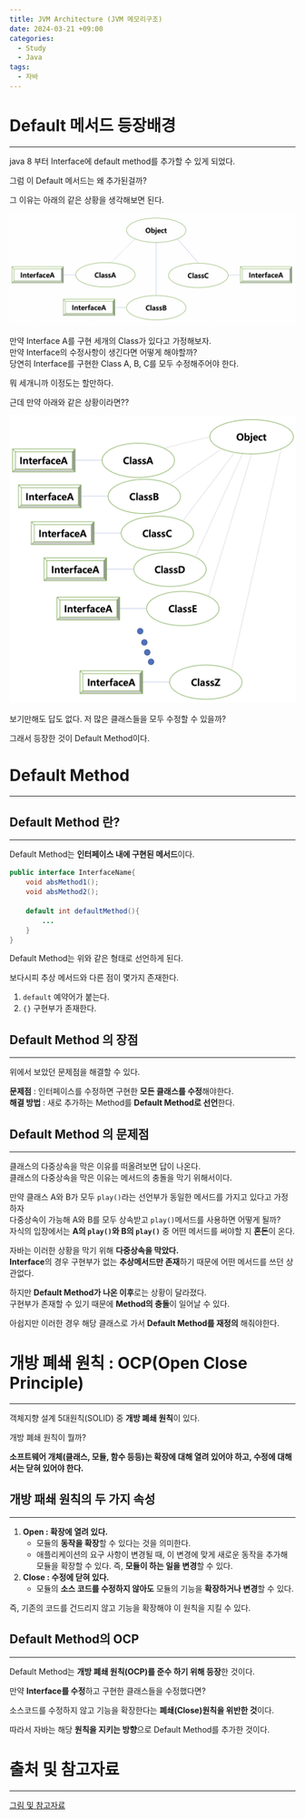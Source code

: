 ```yaml
---
title: JVM Architecture (JVM 메모리구조)
date: 2024-03-21 +09:00
categories:
  - Study
  - Java
tags:
  - 자바
---
```

# Default 메서드 등장배경
---
java 8 부터 Interface에 default method를 추가할 수 있게 되었다.

그럼 이 Default 메서드는 왜 추가된걸까?

그 이유는 아래의 같은 상황을 생각해보면 된다.

![](images/2024-03-28-Java-Deafault-Method.png)

만약 Interface A를 구현 세개의 Class가 있다고 가정해보자.   
만약 Interface의 수정사항이 생긴다면 어떻게 해야할까?   
당연히 Interface를 구현한 Class A, B, C를 모두 수정해주어야 한다. 

뭐 세개니까 이정도는 할만하다.

근데 만약 아래와 같은 상황이라면??

![](images/2024-03-28-Java-Deafault-Method-1.png)

보기만해도 답도 없다. 저 많은 클래스들을 모두 수정할 수 있을까?   

그래서 등장한 것이 Default Method이다. 

# Default Method
---
## Default Method 란?
---
Default Method는 **인터페이스 내에 구현된 메서드**이다. 

```java
public interface InterfaceName{
	void absMethod1();
	void absMethod2();

	default int defaultMethod(){
		...
	}
}
```

Default Method는 위와 같은 형태로 선언하게 된다.

보다시피 추상 메서드와 다른 점이 몇가지 존재한다.
1. `default` 예약어가 붙는다. 
2. `{}` 구현부가 존재한다.

## Default Method 의 장점
---
위에서 보았던 문제점을 해결할 수 있다.

**문제점** : 인터페이스를 수정하면 구현한 **모든 클래스를 수정**해야한다.  
**해결 방법** : 새로 추가하는 Method를 **Default Method로 선언**한다.

## Default Method 의 문제점
---
클래스의 다중상속을 막은 이유를 떠올려보면 답이 나온다.   
클래스의 다중상속을 막은 이유는 메서드의 충돌을 막기 위해서이다.

만약 클래스 A와 B가 모두 `play()`라는 선언부가 동일한 메서드를 가지고 있다고 가정하자   
다중상속이 가능해 A와 B를 모두 상속받고 `play()`메서드를 사용하면 어떻게 될까?   
자식의 입장에서는 **A의 `play()`와 B의 `play()`** 중 어떤 메서드를 써야할 지 **혼돈**이 온다. 

자바는 이러한 상황을 막기 위해 **다중상속을 막았다.**    
**Interface**의 경우 구현부가 없는 **추상메서드만 존재**하기 때문에 어떤 메서드를 쓰던 상관없다.

하지만 **Default Method가 나온 이후**로는 상황이 달라졌다.   
구현부가 존재할 수 있기 때문에 **Method의 충돌**이 일어날 수 있다.

아쉽지만 이러한 경우 해당 클래스로 가서 **Default Method를 재정의** 해줘야한다.

# 개방 폐쇄 원칙 : OCP(Open Close Principle)
---
객체지향 설계 5대원칙(SOLID) 중 **개방 폐쇄 원칙**이 있다.

개방 폐쇄 원칙이 뭘까?

**소프트웨어 개체(클래스, 모듈, 함수 등등)는 확장에 대해 열려 있어야 하고, 수정에 대해서는 닫혀 있어야 한다.**

## 개방 패쇄 원칙의 두 가지 속성
---
1. **Open : 확장에 열려 있다.**
	- 모듈의 **동작을 확장**할 수 있다는 것을 의미한다.
	- 애플리케이션의 요구 사항이 변경될 때, 이 변경에 맞게 새로운 동작을 추가해 모듈을 확장할 수 있다. 즉, **모듈이 하는 일을 변경**할 수 있다.
2. **Close : 수정에 닫혀 있다.**
	- 모듈의 **소스 코드를 수정하지 않아도** 모듈의 기능을 **확장하거나 변경**할 수 있다.


즉, 기존의 코드를 건드리지 않고 기능을 확장해야 이 원칙을 지킬 수 있다.

## Default Method의 OCP
---
Default Method는 **개방 폐쇄 원칙(OCP)를 준수 하기 위해 등장**한 것이다.

만약 **Interface를 수정**하고 구현한 클래스들을 수정했다면?

소스코드를 수정하지 않고 기능을 확장한다는 **폐쇄(Close)원칙을 위반한 것**이다.

따라서 자바는 해당 **원칙을 지키는 방향**으로 Default Method를 추가한 것이다.


# 출처 및 참고자료
---
[그림 및 참고자료](https://velog.io/@heoseungyeon/%EB%94%94%ED%8F%B4%ED%8A%B8-%EB%A9%94%EC%84%9C%EB%93%9CDefault-Method)
